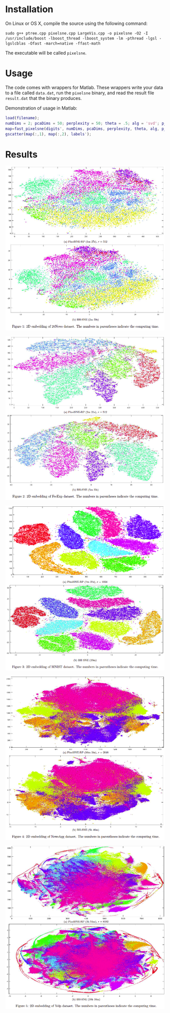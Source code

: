 # Installation #

On Linux or OS X, compile the source using the following command:

```
sudo g++ ptree.cpp pixelsne.cpp LargeVis.cpp -o pixelsne -O2 -I /usr/include/boost -lboost_thread -lboost_system -lm -pthread -lgsl -lgslcblas -Ofast -march=native -ffast-math
```

The executable will be called `pixelsne`.

# Usage #

The code comes with wrappers for Matlab. These wrappers write your data to a file called `data.dat`, run the `pixelsne` binary, and read the result file `result.dat` that the binary produces. 

Demonstration of usage in Matlab:

```matlab
load(filename);
numDims = 2; pcaDims = 50; perplexity = 50; theta = .5; alg = 'svd'; p_method = 0; bins = 512;
map=fast_pixelsne(digits', numDims, pcaDims, perplexity, theta, alg, p_method, bins);
gscatter(map(:,1), map(:,2), labels');
```

# Results #

![Figure1](supplemental/Figure1.png)

![Figure2](supplemental/Figure2.png)

![Figure3](supplemental/Figure3.png)

![Figure4](supplemental/Figure4.png)

![Figure5](supplemental/Figure5.png)
